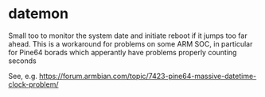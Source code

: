 
datemon 
=======

Small too to monitor the system date and initiate reboot if it jumps too far ahead. This is a workaround
for problems on some ARM SOC, in particular for Pine64 borads which apperantly have problems properly 
counting seconds

See, e.g. https://forum.armbian.com/topic/7423-pine64-massive-datetime-clock-problem/
